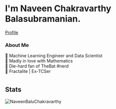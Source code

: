 # I'm Naveen Chakravarthy Balasubramanian.

<p><a href = 'http://naveenbaluchakravarthy.github.io/' target = '_blank'>Profile</a></p>


### About Me

:robot: Machine Learning Engineer and Data Scientist\
:1234: Madly in love with Mathematics\
:bat: Die-hard fan of TheBat #nerd\
:briefcase: Fractalite | Ex-TCSer

#  

## Stats
<p align="left"> <img src="https://komarev.com/ghpvc/?username=NaveenBaluChakravarthy" alt="NaveenBaluChakravarthy" /> </p>

